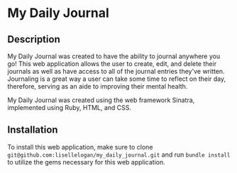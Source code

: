 # My Daily Journal

## Description

My Daily Journal was created to have the ability to journal anywhere you go! This web application allows the user to create, edit, and delete their journals as well as have access to all of the journal entries they've written. Journaling is a great way a user can take some time to reflect on their day, therefore, serving as an aide to improving their mental health.

My Daily Journal was created using the web framework Sinatra, implemented using Ruby, HTML, and CSS.

## Installation

To install this web application, make sure to clone `git@github.com:lisellelogan/my_daily_journal.git` and run `bundle install` to utilize the gems necessary for this web application.